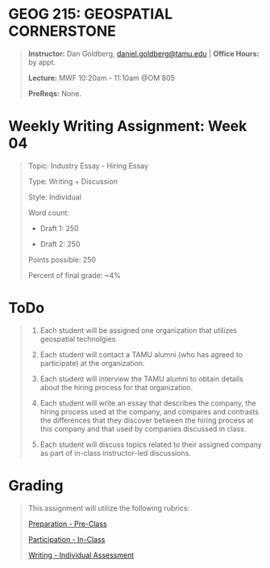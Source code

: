 # GEOG 215: GEOSPATIAL CORNERSTONE
>
>**Instructor:** Dan Goldberg, daniel.goldberg@tamu.edu | **Office Hours:** by appt.
>
>**Lecture:** MWF 10:20am - 11:10am @OM 805
>
>**PreReqs:** None.
> 

# Weekly Writing Assignment: Week 04
>Topic: Industry Essay - Hiring Essay
>
>Type: Writing + Discussion
>
>Style: Individual
>
>Word count:
>
> - Draft 1: 250
>
> - Draft 2: 250
>
>Points possible: 250
>
>Percent of final grade: ~4%
>


# ToDo
>
>1. Each student will be assigned one organization that utilizes geospatial technolgies.
>
>2. Each student will contact a TAMU alumni (who has agreed to participate) at the organization.
> 
>3. Each student will interview the TAMU alumni to obtain details about the hiring process for that organization.
>
>5. Each student will write an essay that describes the company, the hiring process used at the company, and compares and contrasts the differences that they discover between the hiring process at this company and that used by companies discussed in class.
>
>4. Each student will discuss topics related to their assigned company as part of in-class instructor-led discussions.

# Grading
>
> This assignment will utilize the following rubrics:
>
>[Preparation - Pre-Class](../rubrics/preparation.md)
>
>[Participation - In-Class](../rubrics/participation.md)
>
>[Writing - Individual Assessment](../rubrics/individualwriting.md)
>
